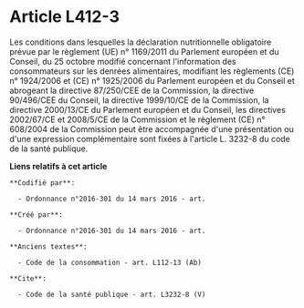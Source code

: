 # Article L412-3

Les conditions dans lesquelles la déclaration nutritionnelle obligatoire prévue par le règlement (UE) n° 1169/2011 du
Parlement européen et du Conseil, du 25 octobre modifié concernant l'information des consommateurs sur les denrées
alimentaires, modifiant les règlements (CE) n° 1924/2006 et (CE) n° 1925/2006 du Parlement européen et du Conseil et
abrogeant la directive 87/250/CEE de la Commission, la directive 90/496/CEE du Conseil, la directive 1999/10/CE de la
Commission, la directive 2000/13/CE du Parlement européen et du Conseil, les directives 2002/67/CE et 2008/5/CE de la
Commission et le règlement (CE) n° 608/2004 de la Commission peut être accompagnée d'une présentation ou d'une expression
complémentaire sont fixées à l'article L. 3232-8 du code de la santé publique.

**Liens relatifs à cet article**

	**Codifié par**:

	  - Ordonnance n°2016-301 du 14 mars 2016 - art.

	**Créé par**:

	  - Ordonnance n°2016-301 du 14 mars 2016 - art.

	**Anciens textes**:

	  - Code de la consommation - art. L112-13 (Ab)

	**Cite**:

	  - Code de la santé publique - art. L3232-8 (V)
